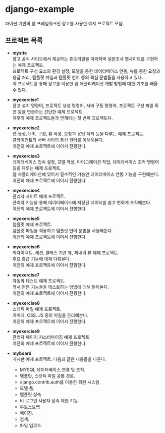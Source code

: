 # **django-example**

파이썬 기반의 웹 프레임워크인 장고를 사용한 예제 프로젝트 모음.

## 프로젝트 목록

- **mysite**  
장고 공식 사이트에서 제공하는 튜토리얼을 따라하며 설문조사 웹사이트를 구현하는 예제 프로젝트.  
프로젝트 구성 요소와 환경 설정, 모델을 통한 데이터베이스 연동, 뷰를 통한 요청과 응답 처리, 템플릿 파일과 템플릿 언어 등의 핵심 문법들을 사용하고 있다.  
이 프로젝트를 통해 장고를 이용한 웹 애플리케이션 개발 방법에 대한 기초를 배울 수 있다.

- **myexercise1**  
장고 설치 명령어, 프로젝트 생성 명령어, 서버 구동 명령어, 프로젝트 구성 파일 확인 등을 연습하는 간단한 예제 프로젝트.  
이후의 예제 프로젝트들과 연계되는 첫 번째 프로젝트다.

- **myexercise2**  
앱 생성, URL 구성, 뷰 작성, 요청과 응답 처리 등을 다루는 예제 프로젝트.  
클라이언트와 서버 사이의 통신 원리를 이해해본다.  
이전의 예제 프로젝트에 이어서 진행한다.

- **myexercise3**  
데이터베이스 접속 설정, 모델 작성, 마이그레이션 작업, 데이터베이스 조작 명령어 등을 다루는 예제 프로젝트.  
웹 애플리케이션에 있어서 필수적인 기능인 데이터베이스 연동 기능을 구현해본다.  
이전의 예제 프로젝트에 이어서 진행한다.

- **myexercise4**  
관리자 사이트 예제 프로젝트.  
관리자 기능을 통해 데이터베이스에 저장된 데이터를 쉽고 편하게 조작해본다.  
이전의 예제 프로젝트에 이어서 진행한다.

- **myexercise5**  
템플릿 예제 프로젝트.  
템플릿 파일을 적용하고 템플릿 언어 문법을 사용해본다.  
이전의 예제 프로젝트에 이어서 진행한다.

- **myexercise6**  
리다이렉트, 세션, 클래스 기반 뷰, 제네릭 뷰 예제 프로젝트.  
주요 중급 기능에 대해 다뤄본다.  
이전의 예제 프로젝트에 이어서 진행한다.

- **myexercise7**  
자동화 테스트 예제 프로젝트.  
앞서 만든 기능들을 테스트하는 방법에 대해 알아본다.  
이전의 예제 프로젝트에 이어서 진행한다.

- **myexercise8**  
스태틱 파일 예제 프로젝트.  
이미지, CSS, JS 등의 파일을 관리해본다.  
이전의 예제 프로젝트에 이어서 진행한다.

- **myexercise9**  
관리자 페이지 커스터마이징 예제 프로젝트.  
이전의 예제 프로젝트에 이어서 진행한다.

- **myboard**  
게시판 예제 프로젝트. 다음과 같은 내용들을 다룬다.
  - MYSQL 데이터베이스 연결 및 조작.
  - 템플릿, 스태틱 파일 공통 경로.
  - django.contrib.auth를 이용한 회원 시스템.
  - 모델 폼.
  - 템플릿 상속
  - 비 로그인 사용자 접속 제한 기능.
  - 부트스트랩
  - 페이징.
  - 검색.
  - 파일 업로드.
